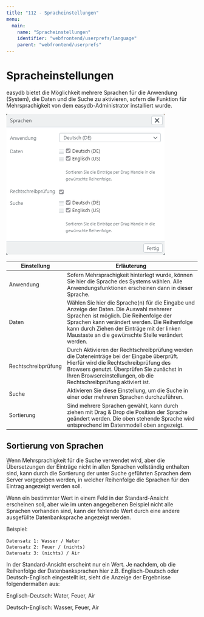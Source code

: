 ```yaml
---
title: "112 - Spracheinstellungen"
menu:
  main:
    name: "Spracheinstellungen"
    identifier: "webfrontend/userprefs/language"
    parent: "webfrontend/userprefs"
---
```

# Spracheinstellungen

easydb bietet die Möglichkeit mehrere Sprachen für die Anwendung (System), die Daten und die Suche zu aktivieren, sofern die Funktion für Mehrsprachigkeit von dem easydb-Administrator installiert wurde.

![Spracheinstellungen](language.png)

|Einstellung|Erläuterung|
|---|---|
|Anwendung| Sofern Mehrsprachigkeit hinterlegt wurde, können Sie hier die Sprache des Systems wählen. Alle Anwendungsfunktionen erscheinen dann in dieser Sprache.|
|Daten|Wählen Sie hier die Sprache(n) für die Eingabe und Anzeige der Daten. Die Auswahl mehrerer Sprachen ist möglich. Die Reihenfolge der Sprachen kann verändert werden. Die Reihenfolge kann durch Ziehen der Einträge mit der linken Maustaste an die gewünschte Stelle verändert werden.|
|Rechtschreibprüfung|Durch Aktivieren der Rechtschreibprüfung werden die Dateneinträge bei der Eingabe überprüft. Hierfür wird die Rechtschreibprüfung des Browsers genutzt. Überprüfen Sie zunächst in Ihren Browsereinstellungen, ob die Rechtschreibprüfung aktiviert ist.|
|Suche| Aktivieren Sie diese Einstellung, um die Suche in einer oder mehreren Sprachen durchzuführen. |
|Sortierung| Sind mehrere Sprachen gewählt, kann durch ziehen mit Drag & Drop die Position der Sprache geändert werden. Die oben stehende Sprache wird entsprechend im Datenmodell oben angezeigt. |

## Sortierung von Sprachen

Wenn Mehrsprachigkeit für die Suche verwendet wird, aber die Übersetzungen der Einträge nicht in allen Sprachen vollständig enthalten sind, kann durch die Sortierung der unter Suche geführten Sprachen dem Server vorgegeben werden, in welcher Reihenfolge die Sprachen für den Eintrag angezeigt werden soll.

Wenn ein bestimmter Wert in einem Feld in der Standard-Ansicht erscheinen soll, aber wie im unten angegebenen Beispiel nicht alle Sprachen vorhanden sind, kann der fehlende Wert durch eine andere ausgefüllte Datenbanksprache angezeigt werden.

Beispiel:

    Datensatz 1: Wasser / Water
    Datensatz 2: Feuer / (nichts)
    Datensatz 3: (nichts) / Air

In der Standard-Ansicht erscheint nur ein Wert. Je nachdem, ob die Reihenfolge der Datenbanksprachen hier z.B. Englisch-Deutsch oder Deutsch-Englisch eingestellt ist, sieht die Anzeige der Ergebnisse folgendermaßen aus:

Englisch-Deutsch: Water, Feuer, Air

Deutsch-Englisch: Wasser, Feuer, Air
